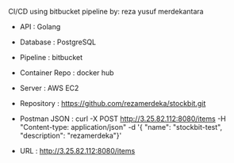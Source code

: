 
CI/CD using bitbucket pipeline
by: reza yusuf merdekantara

- API : Golang

- Database : PostgreSQL

- Pipeline : bitbucket

- Container Repo : docker hub

- Server : AWS EC2

- Repository : https://github.com/rezamerdeka/stockbit.git

- Postman JSON : curl -X POST http://3.25.82.112:8080/items -H "Content-type: application/json" -d '{ "name": "stockbit-test", "description": "rezamerdeka"}'

- URL : http://3.25.82.112:8080/items
